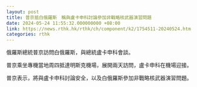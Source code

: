 ```yaml
---
layout: post
title: 普京抵白俄羅斯　稱與盧卡申科討論參加非戰略核武器演習問題
date: 2024-05-24 11:55:32.000000000 +08:00
link: https://news.rthk.hk/rthk/ch/component/k2/1754511-20240524.htm
categories: rthk
---
```


俄羅斯總統普京訪問白俄羅斯，與總統盧卡申科會談。

普京乘坐專機當地周四抵達明斯克機場，展開兩天訪問，盧卡申科在機場迎接。

普京表示，將與盧卡申科討論安全，以及白俄羅斯參加非戰略核武器演習問題。
